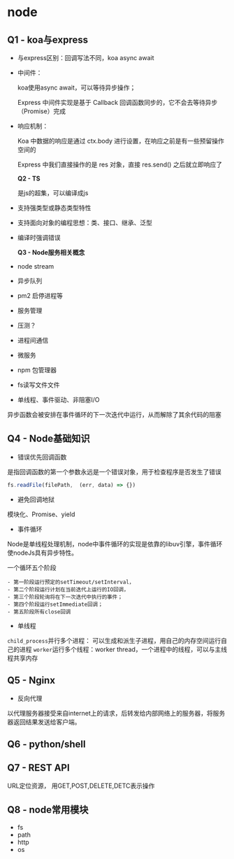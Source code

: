 # node

## Q1 - koa与express

* 与express区别：回调写法不同，koa async await
* 中间件： 

  koa使用async await，可以等待异步操作；

  Express 中间件实现是基于 Callback 回调函数同步的，它不会去等待异步（Promise）完成

* 响应机制：

  Koa 中数据的响应是通过 ctx.body 进行设置，在响应之前是有一些预留操作空间的

  Express 中我们直接操作的是 res 对象，直接 res.send\(\) 之后就立即响应了

  **Q2 - TS**

  是js的超集，可以编译成js

* 支持强类型或静态类型特性
* 支持面向对象的编程思想：类、接口、继承、泛型
* 编译时强调错误

  **Q3 - Node服务相关概念**

* node stream
* 异步队列
* pm2 启停进程等
* 服务管理
* 压测？
* 进程间通信
* 微服务
* npm 包管理器
* fs读写文件文件
* 单线程、事件驱动、非阻塞I/O

异步函数会被安排在事件循环的下一次迭代中运行，从而解除了其余代码的阻塞

## Q4 - Node基础知识

* 错误优先回调函数

是指回调函数的第一个参数永远是一个错误对象，用于检查程序是否发生了错误

```javascript
fs.readFile(filePath,  (err, data) => {})
```

* 避免回调地狱

模块化、Promise、yield

* 事件循环

Node是单线程处理机制，node中事件循环的实现是依靠的libuv引擎，事件循环使nodeJs具有异步特性。

一个循环五个阶段

```text
- 第一阶段运行预定的setTimeout/setInterval，
- 第二个阶段运行计划在当前迭代上运行的IO回调，
- 第三个阶段轮询将在下一次迭代中执行的事件；
- 第四个阶段运行setImmediate回调；
- 第五阶段所有close回调
```

* 单线程

`child_process`并行多个进程： 可以生成和派生子进程，用自己的内存空间运行自己的进程 `worker`运行多个线程：worker thread，一个进程中的线程，可以与主线程共享内存

## Q5 - Nginx

* 反向代理

以代理服务器接受来自internet上的请求，后转发给内部网络上的服务器，将服务器返回结果发送给客户端。

## Q6 - python/shell

## Q7 - REST API

URL定位资源， 用GET,POST,DELETE,DETC表示操作

## Q8 - node常用模块

* fs
* path
* http
* os

